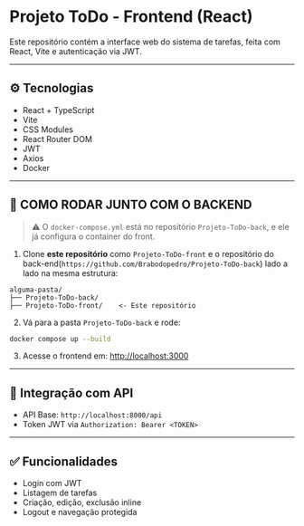 # Projeto ToDo - Frontend (React)

Este repositório contém a interface web do sistema de tarefas, feita com React, Vite e autenticação via JWT.

---

## ⚙️ Tecnologias

- React + TypeScript
- Vite
- CSS Modules
- React Router DOM
- JWT
- Axios
- Docker

---

## 🚀 COMO RODAR JUNTO COM O BACKEND

> ⚠️ O `docker-compose.yml` está no repositório `Projeto-ToDo-back`, e ele já configura o container do front.

1. Clone **este repositório** como `Projeto-ToDo-front` e o repositório do back-end(`https://github.com/Brabodopedro/Projeto-ToDo-back`) lado a lado na mesma estrutura:
```
alguma-pasta/
├── Projeto-ToDo-back/
├── Projeto-ToDo-front/    <- Este repositório
```

2. Vá para a pasta `Projeto-ToDo-back` e rode:

```bash
docker compose up --build
```

3. Acesse o frontend em: [http://localhost:3000](http://localhost:3000)

---

## 🔐 Integração com API

- API Base: `http://localhost:8000/api`
- Token JWT via `Authorization: Bearer <TOKEN>`

---

## ✅ Funcionalidades

- Login com JWT
- Listagem de tarefas
- Criação, edição, exclusão inline
- Logout e navegação protegida